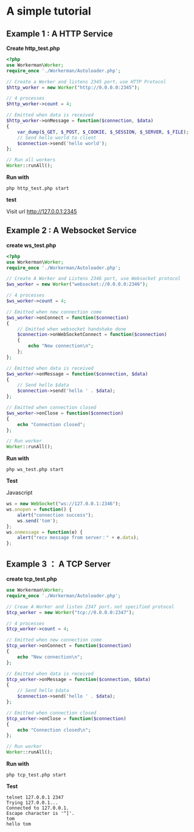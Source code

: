 # A simple tutorial

## Example 1 : A HTTP Service
**Create http_test.php**
```php
<?php
use Workerman\Worker;
require_once './Workerman/Autoloader.php';

// Create a Worker and listens 2345 port，use HTTP Protocol
$http_worker = new Worker("http://0.0.0.0:2345");

// 4 processes
$http_worker->count = 4;

// Emitted when data is received
$http_worker->onMessage = function($connection, $data)
{
    var_dump($_GET, $_POST, $_COOKIE, $_SESSION, $_SERVER, $_FILE);
    // Send hello world to client
    $connection->send('hello world');
};

// Run all workers
Worker::runAll();
```

**Run with**
```shell
php http_test.php start

```

**test**


Visit url http://127.0.0.1:2345


## Example 2 : A Websocket Service
**create ws_test.php**
```php
<?php
use Workerman\Worker;
require_once './Workerman/Autoloader.php';

// Create A Worker and Listens 2346 port, use Websocket protocol
$ws_worker = new Worker("websocket://0.0.0.0:2346");

// 4 processes
$ws_worker->count = 4;

// Emitted when new connection come
$ws_worker->onConnect = function($connection)
{
    // Emitted when websocket handshake done
    $connection->onWebSocketConnect = function($connection)
    {
        echo "New connection\n";
    };
};

// Emitted when data is received
$ws_worker->onMessage = function($connection, $data)
{
    // Send hello $data
    $connection->send('hello ' . $data);
};

// Emitted when connection closed
$ws_worker->onClose = function($connection)
{
    echo "Connection closed";
};

// Run worker
Worker::runAll();
```

**Run with**
```shell
php ws_test.php start

```

**Test**

Javascript

```javascript
ws = new WebSocket("ws://127.0.0.1:2346");
ws.onopen = function() {
    alert("connection success");
    ws.send('tom');
};
ws.onmessage = function(e) {
    alert("recv message from server：" + e.data);
};
```

## Example 3 ： A TCP Server
**create tcp_test.php**

```php
use Workerman\Worker;
require_once './Workerman/Autoloader.php';

// Creae A Worker and listen 2347 port，not specified protocol
$tcp_worker = new Worker("tcp://0.0.0.0:2347");

// 4 processes
$tcp_worker->count = 4;

// Emitted when new connection come
$tcp_worker->onConnect = function($connection)
{
    echo "New connection\n";
};

// Emitted when data is received
$tcp_worker->onMessage = function($connection, $data)
{
    // Send hello $data
    $connection->send('hello ' . $data);
};

// Emitted when connection closed
$tcp_worker->onClose = function($connection)
{
    echo "Connection closed\n";
};

// Run worker
Worker::runAll();
```

**Run with**

```shell
php tcp_test.php start

```

**Test**
```shell
telnet 127.0.0.1 2347
Trying 127.0.0.1...
Connected to 127.0.0.1.
Escape character is '^]'.
tom
hello tom
```
